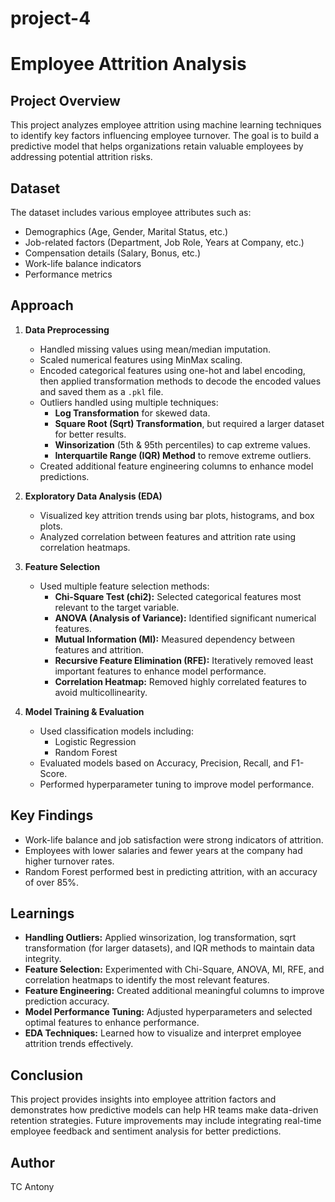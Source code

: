 # project-4

# Employee Attrition Analysis

## Project Overview
This project analyzes employee attrition using machine learning techniques to identify key factors influencing employee turnover. The goal is to build a predictive model that helps organizations retain valuable employees by addressing potential attrition risks.

## Dataset
The dataset includes various employee attributes such as:
- Demographics (Age, Gender, Marital Status, etc.)
- Job-related factors (Department, Job Role, Years at Company, etc.)
- Compensation details (Salary, Bonus, etc.)
- Work-life balance indicators
- Performance metrics

## Approach
1. **Data Preprocessing**
   - Handled missing values using mean/median imputation.
   - Scaled numerical features using MinMax scaling.
   - Encoded categorical features using one-hot and label encoding, then applied transformation methods to decode the encoded values and saved them as a `.pkl` file.
   - Outliers handled using multiple techniques:
     - **Log Transformation** for skewed data.
     - **Square Root (Sqrt) Transformation**, but required a larger dataset for better results.
     - **Winsorization** (5th & 95th percentiles) to cap extreme values.
     - **Interquartile Range (IQR) Method** to remove extreme outliers.
   - Created additional feature engineering columns to enhance model predictions.
   
2. **Exploratory Data Analysis (EDA)**
   - Visualized key attrition trends using bar plots, histograms, and box plots.
   - Analyzed correlation between features and attrition rate using correlation heatmaps.
   
3. **Feature Selection**
   - Used multiple feature selection methods:
     - **Chi-Square Test (chi2):** Selected categorical features most relevant to the target variable.
     - **ANOVA (Analysis of Variance):** Identified significant numerical features.
     - **Mutual Information (MI):** Measured dependency between features and attrition.
     - **Recursive Feature Elimination (RFE):** Iteratively removed least important features to enhance model performance.
     - **Correlation Heatmap:** Removed highly correlated features to avoid multicollinearity.

4. **Model Training & Evaluation**
   - Used classification models including:
     - Logistic Regression
     - Random Forest
   - Evaluated models based on Accuracy, Precision, Recall, and F1-Score.
   - Performed hyperparameter tuning to improve model performance.

## Key Findings
- Work-life balance and job satisfaction were strong indicators of attrition.
- Employees with lower salaries and fewer years at the company had higher turnover rates.
- Random Forest performed best in predicting attrition, with an accuracy of over 85%.

## Learnings
- **Handling Outliers:** Applied winsorization, log transformation, sqrt transformation (for larger datasets), and IQR methods to maintain data integrity.
- **Feature Selection:** Experimented with Chi-Square, ANOVA, MI, RFE, and correlation heatmaps to identify the most relevant features.
- **Feature Engineering:** Created additional meaningful columns to improve prediction accuracy.
- **Model Performance Tuning:** Adjusted hyperparameters and selected optimal features to enhance performance.
- **EDA Techniques:** Learned how to visualize and interpret employee attrition trends effectively.

## Conclusion
This project provides insights into employee attrition factors and demonstrates how predictive models can help HR teams make data-driven retention strategies. Future improvements may include integrating real-time employee feedback and sentiment analysis for better predictions.

## Author
TC Antony

